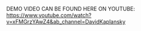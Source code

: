 DEMO VIDEO CAN BE FOUND HERE ON YOUTUBE:
https://www.youtube.com/watch?v=xFMGrzYAwZ4&ab_channel=DavidKaplansky
